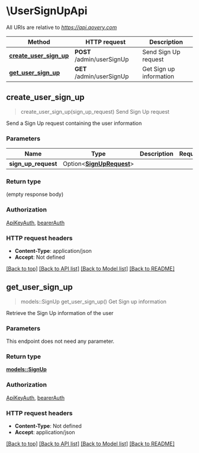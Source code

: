 # \UserSignUpApi

All URIs are relative to *https://api.qovery.com*

Method | HTTP request | Description
------------- | ------------- | -------------
[**create_user_sign_up**](UserSignUpApi.md#create_user_sign_up) | **POST** /admin/userSignUp | Send Sign Up request
[**get_user_sign_up**](UserSignUpApi.md#get_user_sign_up) | **GET** /admin/userSignUp | Get Sign up information



## create_user_sign_up

> create_user_sign_up(sign_up_request)
Send Sign Up request

Send a Sign Up request containing the user information

### Parameters


Name | Type | Description  | Required | Notes
------------- | ------------- | ------------- | ------------- | -------------
**sign_up_request** | Option<[**SignUpRequest**](SignUpRequest.md)> |  |  |

### Return type

 (empty response body)

### Authorization

[ApiKeyAuth](../README.md#ApiKeyAuth), [bearerAuth](../README.md#bearerAuth)

### HTTP request headers

- **Content-Type**: application/json
- **Accept**: Not defined

[[Back to top]](#) [[Back to API list]](../README.md#documentation-for-api-endpoints) [[Back to Model list]](../README.md#documentation-for-models) [[Back to README]](../README.md)


## get_user_sign_up

> models::SignUp get_user_sign_up()
Get Sign up information

Retrieve the Sign Up information of the user

### Parameters

This endpoint does not need any parameter.

### Return type

[**models::SignUp**](SignUp.md)

### Authorization

[ApiKeyAuth](../README.md#ApiKeyAuth), [bearerAuth](../README.md#bearerAuth)

### HTTP request headers

- **Content-Type**: Not defined
- **Accept**: application/json

[[Back to top]](#) [[Back to API list]](../README.md#documentation-for-api-endpoints) [[Back to Model list]](../README.md#documentation-for-models) [[Back to README]](../README.md)

